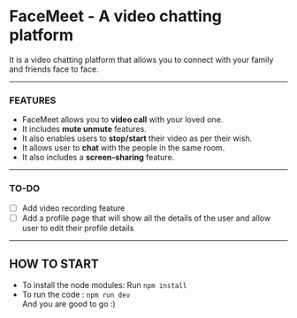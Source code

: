 # FaceMeet - A video chatting platform
It is a video chatting platform that allows you to connect with your family and friends face to face.

----

### FEATURES

  * FaceMeet allows you to **video call** with your loved one.
  * It includes **mute unmute** features.
  * It also enables users to **stop/start** their video as per their wish.
  * It allows user to **chat** with the people in the same room.
  * It also includes a **screen-sharing** feature.
----
### TO-DO
- [ ] Add video recording feature 
- [ ] Add a profile page that will show all the details of the     user and allow user to edit their profile details

----
## HOW TO START
* To install the node modules: Run `npm install`
* To run the code : `npm run dev`
<br>And you are good to go :)
